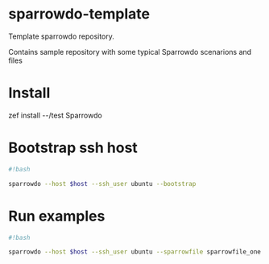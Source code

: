 # sparrowdo-template

Template sparrowdo repository. 

Contains sample repository with some typical Sparrowdo scenarions and files

# Install

zef install --/test Sparrowdo

# Bootstrap ssh host

```bash
#!bash

sparrowdo --host $host --ssh_user ubuntu --bootstrap
```

# Run examples

```bash
#!bash

sparrowdo --host $host --ssh_user ubuntu --sparrowfile sparrowfile_one
```
